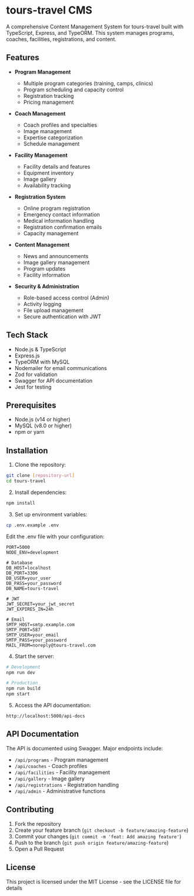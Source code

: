 # tours-travel CMS

A comprehensive Content Management System for tours-travel built with TypeScript, Express, and TypeORM. This system manages programs, coaches, facilities, registrations, and content.

## Features

- **Program Management**
  - Multiple program categories (training, camps, clinics)
  - Program scheduling and capacity control
  - Registration tracking
  - Pricing management

- **Coach Management**
  - Coach profiles and specialties
  - Image management
  - Expertise categorization
  - Schedule management

- **Facility Management**
  - Facility details and features
  - Equipment inventory
  - Image gallery
  - Availability tracking

- **Registration System**
  - Online program registration
  - Emergency contact information
  - Medical information handling
  - Registration confirmation emails
  - Capacity management

- **Content Management**
  - News and announcements
  - Image gallery management
  - Program updates
  - Facility information

- **Security & Administration**
  - Role-based access control (Admin)
  - Activity logging
  - File upload management
  - Secure authentication with JWT

## Tech Stack

- Node.js & TypeScript
- Express.js
- TypeORM with MySQL
- Nodemailer for email communications
- Zod for validation
- Swagger for API documentation
- Jest for testing

## Prerequisites

- Node.js (v14 or higher)
- MySQL (v8.0 or higher)
- npm or yarn

## Installation

1. Clone the repository:

```bash
git clone [repository-url]
cd tours-travel
```

2. Install dependencies:

```bash
npm install
```

3. Set up environment variables:

```bash
cp .env.example .env
```

Edit the .env file with your configuration:

```env
PORT=5000
NODE_ENV=development

# Database
DB_HOST=localhost
DB_PORT=3306
DB_USER=your_user
DB_PASS=your_password
DB_NAME=tours-travel

# JWT
JWT_SECRET=your_jwt_secret
JWT_EXPIRES_IN=24h

# Email
SMTP_HOST=smtp.example.com
SMTP_PORT=587
SMTP_USER=your_email
SMTP_PASS=your_password
MAIL_FROM=noreply@tours-travel.com
```

4. Start the server:

```bash
# Development
npm run dev

# Production
npm run build
npm start
```

5. Access the API documentation:

```
http://localhost:5000/api-docs
```

## API Documentation

The API is documented using Swagger. Major endpoints include:

- `/api/programs` - Program management
- `/api/coaches` - Coach profiles
- `/api/facilities` - Facility management
- `/api/gallery` - Image gallery
- `/api/registrations` - Registration handling
- `/api/admin` - Administrative functions

## Contributing

1. Fork the repository
2. Create your feature branch (`git checkout -b feature/amazing-feature`)
3. Commit your changes (`git commit -m 'feat: Add amazing feature'`)
4. Push to the branch (`git push origin feature/amazing-feature`)
5. Open a Pull Request

## License

This project is licensed under the MIT License - see the LICENSE file for details
